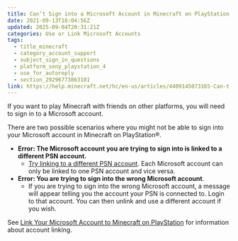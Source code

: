 ```yaml
---
title: Can’t Sign into a Microsoft Account in Minecraft on PlayStation
date: 2021-09-13T18:04:56Z
updated: 2025-09-04T20:31:21Z
categories: Use or Link Microsoft Accounts
tags:
  - title_minecraft
  - category_account_support
  - subject_sign_in_questions
  - platform_sony_playstation_4
  - use_for_autoreply
  - section_29296773863181
link: https://help.minecraft.net/hc/en-us/articles/4409145073165-Can-t-Sign-into-a-Microsoft-Account-in-Minecraft-on-PlayStation
---
```


If you want to play Minecraft with friends on other platforms, you will need to sign in to a Microsoft account.

There are two possible scenarios where you might not be able to sign into your Microsoft account in Minecraft on PlayStation®.

- **Error: The Microsoft account you are trying to sign into is linked to a different PSN account.**
  - [Try linking to a different PSN account](./Link-Your-Microsoft-Account-to-Minecraft-on-PlayStation.md). Each Microsoft account can only be linked to one PSN account and vice versa.
- **Error: You are trying to sign into the wrong Microsoft account**.
  - If you are trying to sign into the wrong Microsoft account, a message will appear telling you the account your PSN is connected to. Login to that account. You can then unlink and use a different account if you wish.

See [Link Your Microsoft Account to Minecraft on PlayStation](./Link-Your-Microsoft-Account-to-Minecraft-on-PlayStation.md) for information about account linking.
